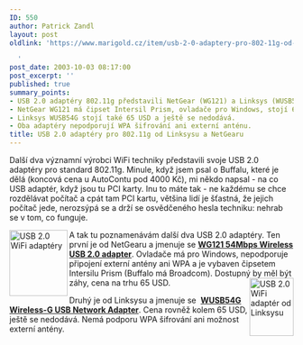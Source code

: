 ```yaml
---
ID: 550
author: Patrick Zandl
layout: post
oldlink: 'https://www.marigold.cz/item/usb-2-0-adaptery-pro-802-11g-od-linksysu-a-netgearu

  '
post_date: 2003-10-03 08:17:00
post_excerpt: ''
published: true
summary_points:
- USB 2.0 adaptéry 802.11g představili NetGear (WG121) a Linksys (WUSB54G).
- NetGear WG121 má čipset Intersil Prism, ovladače pro Windows, stojí 65 USD.
- Linksys WUSB54G stojí také 65 USD a ještě se nedodává.
- Oba adaptéry nepodporují WPA šifrování ani externí anténu.
title: USB 2.0 adaptéry pro 802.11g od Linksysu a NetGearu
---
```


<p>
Další dva významní výrobci WiFi techniky představili svoje USB 2.0 adaptéry pro standard 802.11g. Minule, když jsem psal o Buffalu, které je dělá (koncová cena u AutoContu pod 4000 Kč), mi někdo napsal - na co USB adaptér, když jsou tu PCI karty. Inu to máte tak - ne každému se chce rozdělávat počítač a cpát tam PCI kartu, většina lidí je šťastná, že jejich počítač jede, nerozsýpá se a drží se osvědčeného hesla techniku: nehrab se v tom, co funguje. </p>

<p>
<IMG height=117 alt="USB 2.0 WiFi adaptéry" src="/wp-content/uploads/netgearusb2.jpg" width=103 align=left>A tak tu poznamenávám další dva USB 2.0 adaptéry. Ten první je od NetGearu a jmenuje se <A href="http://www.netgear.com/products/prod_details.asp?prodID=218" target=_offsite><B>WG121 54Mbps Wireless USB 2.0 adapter</B></A>. Ovladače má pro Windows, nepodporuje připojení externí antény ani WPA a je vybaven čipsetem Intersilu Prism (Buffalo má Broadcom). Dostupný by měl být záhy, ce<IMG height=103 alt="USB 2.0 WiFi adaptér od Linksysu" src="http://beta.marigold.cz/obrazek/linksysusb2.jpg" width=78 align=right>na na trhu 65 USD. </p>

<p>
Druhý je od Linksysu a jmenuje se&#160; <A href="http://www.linksys.com/products/product.asp?grid=33&amp;scid=36&amp;prid=578" target=_offsite><B>WUSB54G Wireless-G USB Network Adapter</B></A>. Cena rovněž kolem 65 USD, ještě se nedodává. Nemá podporu WPA šifrování ani možnost externí antény.</p>
